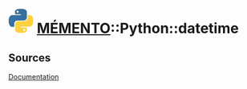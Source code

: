 ![](icon_python.svg "PYTHON") [MÉMENTO](../README.md)::Python::datetime
===============


Sources 
---------
[Documentation](https://docs.python.org/3.4/library/datetime.html)